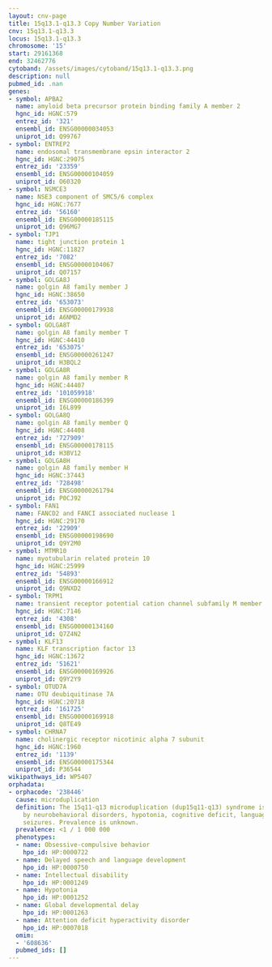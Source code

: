```yaml
---
layout: cnv-page
title: 15q13.1-q13.3 Copy Number Variation
cnv: 15q13.1-q13.3
locus: 15q13.1-q13.3
chromosome: '15'
start: 29161368
end: 32462776
cytoband: /assets/images/cytoband/15q13.1-q13.3.png
description: null
pubmed_id: .nan
genes:
- symbol: APBA2
  name: amyloid beta precursor protein binding family A member 2
  hgnc_id: HGNC:579
  entrez_id: '321'
  ensembl_id: ENSG00000034053
  uniprot_id: Q99767
- symbol: ENTREP2
  name: endosomal transmembrane epsin interactor 2
  hgnc_id: HGNC:29075
  entrez_id: '23359'
  ensembl_id: ENSG00000104059
  uniprot_id: O60320
- symbol: NSMCE3
  name: NSE3 component of SMC5/6 complex
  hgnc_id: HGNC:7677
  entrez_id: '56160'
  ensembl_id: ENSG00000185115
  uniprot_id: Q96MG7
- symbol: TJP1
  name: tight junction protein 1
  hgnc_id: HGNC:11827
  entrez_id: '7082'
  ensembl_id: ENSG00000104067
  uniprot_id: Q07157
- symbol: GOLGA8J
  name: golgin A8 family member J
  hgnc_id: HGNC:38650
  entrez_id: '653073'
  ensembl_id: ENSG00000179938
  uniprot_id: A6NMD2
- symbol: GOLGA8T
  name: golgin A8 family member T
  hgnc_id: HGNC:44410
  entrez_id: '653075'
  ensembl_id: ENSG00000261247
  uniprot_id: H3BQL2
- symbol: GOLGA8R
  name: golgin A8 family member R
  hgnc_id: HGNC:44407
  entrez_id: '101059918'
  ensembl_id: ENSG00000186399
  uniprot_id: I6L899
- symbol: GOLGA8Q
  name: golgin A8 family member Q
  hgnc_id: HGNC:44408
  entrez_id: '727909'
  ensembl_id: ENSG00000178115
  uniprot_id: H3BV12
- symbol: GOLGA8H
  name: golgin A8 family member H
  hgnc_id: HGNC:37443
  entrez_id: '728498'
  ensembl_id: ENSG00000261794
  uniprot_id: P0CJ92
- symbol: FAN1
  name: FANCD2 and FANCI associated nuclease 1
  hgnc_id: HGNC:29170
  entrez_id: '22909'
  ensembl_id: ENSG00000198690
  uniprot_id: Q9Y2M0
- symbol: MTMR10
  name: myotubularin related protein 10
  hgnc_id: HGNC:25999
  entrez_id: '54893'
  ensembl_id: ENSG00000166912
  uniprot_id: Q9NXD2
- symbol: TRPM1
  name: transient receptor potential cation channel subfamily M member 1
  hgnc_id: HGNC:7146
  entrez_id: '4308'
  ensembl_id: ENSG00000134160
  uniprot_id: Q7Z4N2
- symbol: KLF13
  name: KLF transcription factor 13
  hgnc_id: HGNC:13672
  entrez_id: '51621'
  ensembl_id: ENSG00000169926
  uniprot_id: Q9Y2Y9
- symbol: OTUD7A
  name: OTU deubiquitinase 7A
  hgnc_id: HGNC:20718
  entrez_id: '161725'
  ensembl_id: ENSG00000169918
  uniprot_id: Q8TE49
- symbol: CHRNA7
  name: cholinergic receptor nicotinic alpha 7 subunit
  hgnc_id: HGNC:1960
  entrez_id: '1139'
  ensembl_id: ENSG00000175344
  uniprot_id: P36544
wikipathways_id: WP5407
orphadata:
- orphacode: '238446'
  cause: microduplication
  definition: The 15q11-q13 microduplication (dup15q11-q13) syndrome is characterized
    by neurobehavioral disorders, hypotonia, cognitive deficit, language delay and
    seizures. Prevalence is unknown.
  prevalence: <1 / 1 000 000
  phenotypes:
  - name: Obsessive-compulsive behavior
    hpo_id: HP:0000722
  - name: Delayed speech and language development
    hpo_id: HP:0000750
  - name: Intellectual disability
    hpo_id: HP:0001249
  - name: Hypotonia
    hpo_id: HP:0001252
  - name: Global developmental delay
    hpo_id: HP:0001263
  - name: Attention deficit hyperactivity disorder
    hpo_id: HP:0007018
  omim:
  - '608636'
  pubmed_ids: []
---
```

